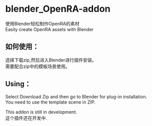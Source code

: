# blender_OpenRA-addon
使用Blender轻松制作OpenRA的素材  
Easily create OpenRA assets with Blender  

## 如何使用：  
选择下载zip,然后进入Blender进行插件安装。  
需要配合zip中的模板场景使用。  

## Using：
Select Download Zip and then go to Blender for plug-in installation.  
You need to use the template scene in ZIP.  

This addon is still in development.  
这个插件还在开发中.